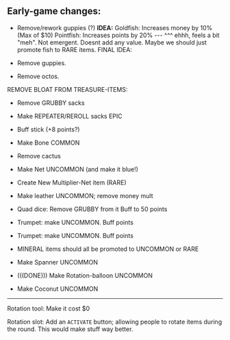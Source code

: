 


## Early-game changes:


- Remove/rework guppies (?)
**IDEA:**
Goldfish: Increases money by 10% (Max of $10)
Pointfish: Increases points by 20%
--- ^^^ ehhh, feels a bit "meh".  Not emergent.
    Doesnt add any value.
    Maybe we should just promote fish to RARE items.
FINAL IDEA: 
- Remove guppies.

- Remove octos.


REMOVE BLOAT FROM TREASURE-ITEMS:
- Remove GRUBBY sacks 
- Make REPEATER/REROLL sacks EPIC


- Buff stick  (+8 points?)

- Make Bone COMMON

- Remove cactus

- Make Net UNCOMMON (and make it blue!)
- Create New Multiplier-Net item  (RARE)

- Make leather UNCOMMON; remove money mult

- Quad dice: 
Remove GRUBBY from it
Buff to 50 points

- Trumpet: make UNCOMMON. Buff points

- Trumpet: make UNCOMMON. Buff points

- MINERAL items should all be promoted to UNCOMMON or RARE

- Make Spanner UNCOMMON

- (((DONE))) Make Rotation-balloon UNCOMMON 

- Make Coconut UNCOMMON


------

Rotation tool: Make it cost $0

Rotation slot: Add an `ACTIVATE` button; allowing people to rotate items during the round.
This would make stuff way better.

